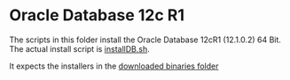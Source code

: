 # Oracle Database 12c R1
The scripts in this folder install the Oracle Database 12cR1 (12.1.0.2) 64 Bit.
The actual install script is [installDB.sh](installDB.sh).

It expects the installers in the [downloaded binaries folder ](../../../../installBinaries/Oracle/DB/12.1.0.2/x86_64/README.md)